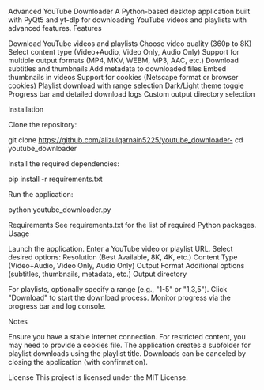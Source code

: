 Advanced YouTube Downloader
A Python-based desktop application built with PyQt5 and yt-dlp for downloading YouTube videos and playlists with advanced features.
Features

Download YouTube videos and playlists
Choose video quality (360p to 8K)
Select content type (Video+Audio, Video Only, Audio Only)
Support for multiple output formats (MP4, MKV, WEBM, MP3, AAC, etc.)
Download subtitles and thumbnails
Add metadata to downloaded files
Embed thumbnails in videos
Support for cookies (Netscape format or browser cookies)
Playlist download with range selection
Dark/Light theme toggle
Progress bar and detailed download logs
Custom output directory selection

Installation

Clone the repository:

git clone https://github.com/alizulqarnain5225/youtube_downloader-
cd youtube_downloader


Install the required dependencies:

pip install -r requirements.txt


Run the application:

python youtube_downloader.py

Requirements
See requirements.txt for the list of required Python packages.
Usage

Launch the application.
Enter a YouTube video or playlist URL.
Select desired options:
Resolution (Best Available, 8K, 4K, etc.)
Content Type (Video+Audio, Video Only, Audio Only)
Output Format
Additional options (subtitles, thumbnails, metadata, etc.)
Output directory


For playlists, optionally specify a range (e.g., "1-5" or "1,3,5").
Click "Download" to start the download process.
Monitor progress via the progress bar and log console.

Notes

Ensure you have a stable internet connection.
For restricted content, you may need to provide a cookies file.
The application creates a subfolder for playlist downloads using the playlist title.
Downloads can be canceled by closing the application (with confirmation).

License
This project is licensed under the MIT License.
